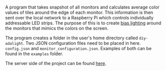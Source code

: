 A program that takes snapshot of all monitors and calculates average color values of tiles around the edge of each monitor. This information is then sent over the local network to a Raspberry Pi which controls individually addressable LED strips. The purpose of this is to create [bias lighting](https://en.wikipedia.org/wiki/Bias_lighting) around the monitors that mimics the colors on the screen.

The program creates a folder in the user's home directory called `diy-adalight`. Two JSON configuration files need to be placed in here. `config.json` and `monitor_configuration.json`. Examples of both can be found in the `examples` folder.

The server side of the project can be found [here](https://github.com/johannesmols/DIY-Adalight-Server).
